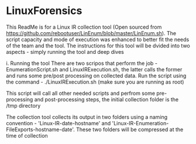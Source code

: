 # LinuxForensics

This ReadMe is for a Linux IR collection tool (Open sourced from https://github.com/rebootuser/LinEnum/blob/master/LinEnum.sh). The script capacity and mode of execution was  enhanced to better fit the needs of the team and the tool. The instructions for this tool will be dvided into two aspects - simply running the tool and deep dives


i.  Running the tool
    There are two scripos that perform the job - EnumerationScript.sh and LinuxIRExecution.sh, the latter calls the former and runs some pre/post processing on collected data. Run     the script using the command - 
      ./LinuxIRExecution.sh (make sure you are running as root)
      
   This script will call all other needed scripts and perfrom some pre-processing and post-processing steps, the initial collection folder is the /tmp directory
  
   The collection tool collects its output in two folders using a naming convention - 'Linux-IR-date-hostname' and 'Linux-IR-Enumeration-FileExports-hostname-date'. These two        folders will be compressed at the time of collection
 
